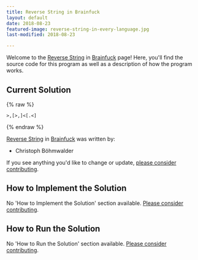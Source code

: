 ```yaml
---
title: Reverse String in Brainfuck
layout: default
date: 2018-08-23
featured-image: reverse-string-in-every-language.jpg
last-modified: 2018-08-23

---
```


Welcome to the [Reverse String](https://rzuckerm.github.io/sample-programs-website-copy/projects/reverse-string) in [Brainfuck](https://rzuckerm.github.io/sample-programs-website-copy/languages/brainfuck) page! Here, you'll find the source code for this program as well as a description of how the program works.

## Current Solution

{% raw %}

```brainfuck
>,[>,]<[.<]
```

{% endraw %}

[Reverse String](https://rzuckerm.github.io/sample-programs-website-copy/projects/reverse-string) in [Brainfuck](https://rzuckerm.github.io/sample-programs-website-copy/languages/brainfuck) was written by:

- Christoph Böhmwalder

If you see anything you'd like to change or update, [please consider contributing](https://github.com/TheRenegadeCoder/sample-programs).

## How to Implement the Solution

No 'How to Implement the Solution' section available. [Please consider contributing](https://github.com/TheRenegadeCoder/sample-programs-website).

## How to Run the Solution

No 'How to Run the Solution' section available. [Please consider contributing](https://github.com/TheRenegadeCoder/sample-programs-website).